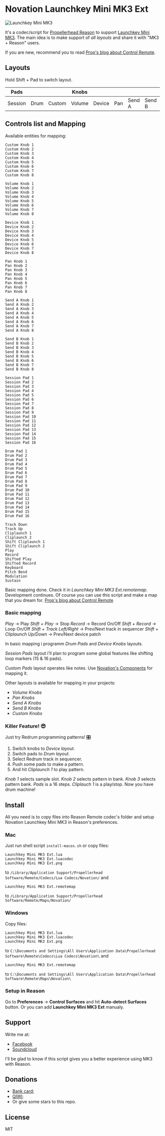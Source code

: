 # Novation Launchkey Mini MK3 Ext

![Launchkey Mini MK3](https://novationmusic.com/sites/novation/files/LKM-overhead-1018-530.png)

It's a codec/script for [Propellerhead Reason](https://www.reasonstudios.com/en/reason) to support [Launchkey Mini MK3](https://novationmusic.com/en/keys/launchkey-mini).
The main idea is to make support of *all layouts* and share it with "MK3 + Reason" users.

If you are new, recommend you to read [Prop's blog about Control Remote](https://www.reasonstudios.com/blog/control-remote).


## Layouts

Hold Shift + Pad to switch layout.

|Pads|||Knobs||||||
|--|--|--|--|--|--|--|--|--|
|Session|Drum|Custom|Volume|Device|Pan|Send A|Send B|Custom|

## Controls list and Mapping

Available entities for mapping:
```
Custom Knob 1
Custom Knob 2
Custom Knob 3
Custom Knob 4
Custom Knob 5
Custom Knob 6
Custom Knob 7
Custom Knob 8

Volume Knob 1
Volume Knob 2
Volume Knob 3
Volume Knob 4
Volume Knob 5
Volume Knob 6
Volume Knob 7
Volume Knob 8

Device Knob 1
Device Knob 2
Device Knob 3
Device Knob 4
Device Knob 5
Device Knob 6
Device Knob 7
Device Knob 8

Pan Knob 1
Pan Knob 2
Pan Knob 3
Pan Knob 4
Pan Knob 5
Pan Knob 6
Pan Knob 7
Pan Knob 8

Send A Knob 1
Send A Knob 2
Send A Knob 3
Send A Knob 4
Send A Knob 5
Send A Knob 6
Send A Knob 7
Send A Knob 8

Send B Knob 1
Send B Knob 2
Send B Knob 3
Send B Knob 4
Send B Knob 5
Send B Knob 6
Send B Knob 7
Send B Knob 8

Session Pad 1
Session Pad 2
Session Pad 3
Session Pad 4
Session Pad 5
Session Pad 6
Session Pad 7
Session Pad 8
Session Pad 9
Session Pad 10
Session Pad 11
Session Pad 12
Session Pad 13
Session Pad 14
Session Pad 15
Session Pad 16

Drum Pad 1
Drum Pad 2
Drum Pad 3
Drum Pad 4
Drum Pad 5
Drum Pad 6
Drum Pad 7
Drum Pad 8
Drum Pad 9
Drum Pad 10
Drum Pad 11
Drum Pad 12
Drum Pad 13
Drum Pad 14
Drum Pad 15
Drum Pad 16

Track Down
Track Up
Cliplaunch 1
Cliplaunch 2
Shift Cliplaunch 1
Shift Cliplaunch 2
Play
Record
Shifted Play
Shifted Record
Keyboard
Pitch Bend
Modulation
Sustain
```
Basic mapping done. Check it in *Launchkey Mini MK3 Ext.remotemap*.
Development continues.
Of course you can use this script and make a map that you dream for.
[Prop's blog about Control Remote](https://www.reasonstudios.com/blog/control-remote)

### Basic mapping
*Play* -> Play
*Shift + Play* -> Stop
*Record* -> Record On/Off
*Shift + Record* -> Loop On/Off
*Shift + Track Left/Right* -> Prev/Next track in sequencer
*Shift + Cliplaunch Up/Down* -> Prev/Next device patch

In basic mapping i programm *Drum Pads* and *Device Knobs* layouts.

*Session Pads* layout i'll plan to program some global features
like shifting loop markers (15 & 16 pads).

*Custom Pads* layout operates like notes.
Use [Novation's Components](https://novationmusic.com/en/components) for mapping it.

Other layouts is available for mapping in your projects:
- *Volume Knobs*
- *Pan Knobs*
- *Send A Knobs*
- *Send B Knobs*
- *Custom Knobs*

### Killer Feature! 😎
Just try Redrum programming patterns! 🎛

1. Switch knobs to *Device layout*.
2. Switch pads to *Drum layout*.
3. Select Redrum track in sequencer.
4. Push some pads to make a pattern.
5. And hit *Cliplaunch 1* to play pattern.

*Knob 1* selects sample slot.
*Knob 2* selects pattern in bank.
*Knob 3* selects pattern bank.
*Pads* is a 16 steps.
*Cliplauch 1* is a play/stop.
Now you have drum machine!

## Install

All you need is to copy files into Reason Remote codec's folder
and setup Novation Launchkey Mini MK3 in Reason's preferences.

### Mac

Just run shell script `install-macos.sh` or copy files:

```
Launchkey Mini MK3 Ext.lua
Launchkey Mini MK3 Ext.luacodec
Launchkey Mini MK3 Ext.png
```
to
`/Library/Application Support/Propellerhead Software/Remote/Codecs/Lua Codecs/Novation/`
and
```
Launchkey Mini MK3 Ext.remotemap
```
to
`/Library/Application Support/Propellerhead Software/Remote/Maps/Novation/`

### Windows

Copy files:
```
Launchkey Mini MK3 Ext.lua
Launchkey Mini MK3 Ext.luacodec
Launchkey Mini MK3 Ext.png
```
to
`C:\Documents and Settings\All Users\Application Data\Propellerhead Software\Remote\Codecs\Lua Codecs\Novation\`
and
```
Launchkey Mini MK3 Ext.remotemap
```
to
`C:\Documents and Settings\All Users\Application Data\Propellerhead Software\Remote\Maps\Novation\`

### Setup in Reason

Go to **Preferences** -> **Control Surfaces** and hit **Auto-detect Surfaces** button.
Or you can add **Launchkey Mini MK3 Ext** manualy.

## Support

Write me at:
- [Facebook](https://www.facebook.com/ekzitplanet/)
- [Soundcloud](https://soundcloud.com/ekzitplanet)

I'll be glad to know if this script gives you a better experience using MK3 with Reason.

## Donations

- [Bank card](https://money.alfabank.ru/p2p/web/transfer/vshevchenko9518);
- [QIWI](qiwi.com/n/DREAS236);
- Or give some stars to this repo.

## License

MIT
